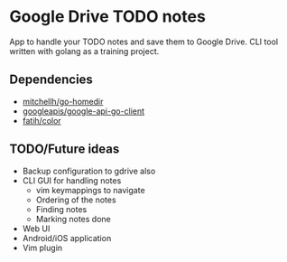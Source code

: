 # Google Drive TODO notes

App to handle your TODO notes and save them to Google Drive. CLI tool written with golang as a
training project.

## Dependencies

* [mitchellh/go-homedir](https://github.com/mitchellh/go-homedir)
* [googleapis/google-api-go-client](https://github.com/googleapis/google-api-go-client)
* [fatih/color](https://github.com/fatih/color)

## TODO/Future ideas

* Backup configuration to gdrive also
* CLI GUI for handling notes
    * vim keymappings to navigate
    * Ordering of the notes
    * Finding notes
    * Marking notes done
* Web UI
* Android/iOS application
* Vim plugin
